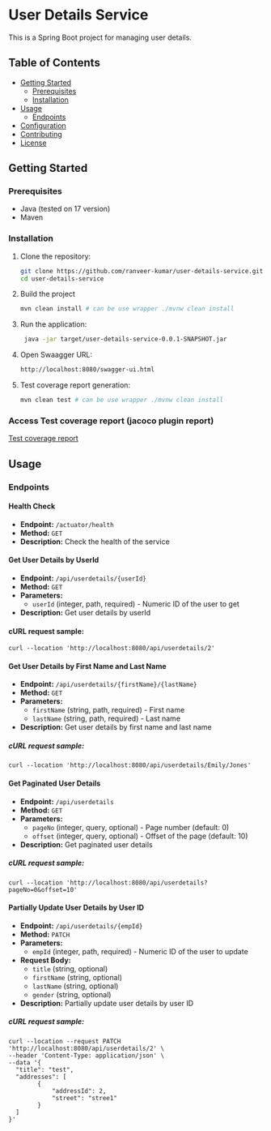 # User Details Service

This is a Spring Boot project for managing user details. 

## Table of Contents
- [Getting Started](#getting-started)
    - [Prerequisites](#prerequisites)
    - [Installation](#installation)
- [Usage](#usage)
    - [Endpoints](#endpoints)
- [Configuration](#configuration)
- [Contributing](#contributing)
- [License](#license)

## Getting Started

### Prerequisites
- Java (tested on 17 version)
- Maven

### Installation
1. Clone the repository:
   ```bash
   git clone https://github.com/ranveer-kumar/user-details-service.git
   cd user-details-service
   ```

2. Build the project
   ```bash
   mvn clean install # can be use wrapper ./mvnw clean install
   ```
3. Run the application:
   ```bash
    java -jar target/user-details-service-0.0.1-SNAPSHOT.jar
   ```
4. Open Swaagger URL:
    ```bash
   http://localhost:8080/swagger-ui.html
   ```
5. Test coverage report generation:
   
    ```bash
   mvn clean test # can be use wrapper ./mvnw clean install
   ``` 
### Access Test coverage report (jacoco plugin report)  
   [Test coverage report](./target/site/jacoco/index.html)

## Usage

### Endpoints

#### Health Check

- **Endpoint:** `/actuator/health`
- **Method:** `GET`
- **Description:** Check the health of the service

#### Get User Details by UserId

- **Endpoint:** `/api/userdetails/{userId}`
- **Method:** `GET`
- **Parameters:**
    - `userId` (integer, path, required) - Numeric ID of the user to get
- **Description:** Get user details by userId
#### cURL request sample:
```agsl
curl --location 'http://localhost:8080/api/userdetails/2'
```

#### Get User Details by First Name and Last Name

- **Endpoint:** `/api/userdetails/{firstName}/{lastName}`
- **Method:** `GET`
- **Parameters:**
    - `firstName` (string, path, required) - First name
    - `lastName` (string, path, required) - Last name
- **Description:** Get user details by first name and last name
##### cURL request sample:
```agsl
curl --location 'http://localhost:8080/api/userdetails/Emily/Jones'
```
#### Get Paginated User Details

- **Endpoint:** `/api/userdetails`
- **Method:** `GET`
- **Parameters:**
    - `pageNo` (integer, query, optional) - Page number (default: 0)
    - `offset` (integer, query, optional) - Offset of the page (default: 10)
- **Description:** Get paginated user details
##### cURL request sample:
```agsl
curl --location 'http://localhost:8080/api/userdetails?pageNo=0&offset=10'
```
  
#### Partially Update User Details by User ID

- **Endpoint:** `/api/userdetails/{empId}`
- **Method:** `PATCH`
- **Parameters:**
    - `empId` (integer, path, required) - Numeric ID of the user to update
- **Request Body:**
    - `title` (string, optional)
    - `firstName` (string, optional)
    - `lastName` (string, optional)
    - `gender` (string, optional)
- **Description:** Partially update user details by user ID
##### cURL request sample:
```agsl
curl --location --request PATCH 'http://localhost:8080/api/userdetails/2' \
--header 'Content-Type: application/json' \
--data '{
  "title": "test",
  "addresses": [
        {
            "addressId": 2,
            "street": "stree1"
        }
  ]
}'
```